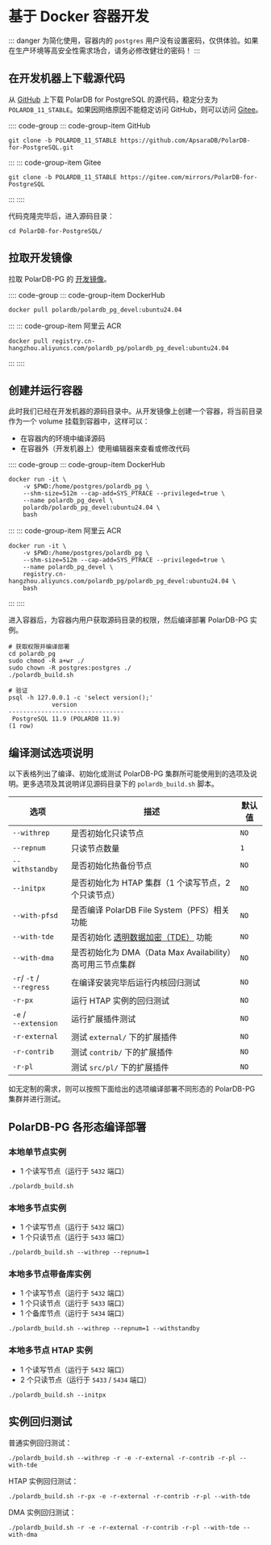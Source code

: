 # 基于 Docker 容器开发

::: danger
为简化使用，容器内的 `postgres` 用户没有设置密码，仅供体验。如果在生产环境等高安全性需求场合，请务必修改健壮的密码！
:::

## 在开发机器上下载源代码

从 [GitHub](https://github.com/ApsaraDB/PolarDB-for-PostgreSQL) 上下载 PolarDB for PostgreSQL 的源代码，稳定分支为 `POLARDB_11_STABLE`。如果因网络原因不能稳定访问 GitHub，则可以访问 [Gitee](https://gitee.com/mirrors/PolarDB-for-PostgreSQL)。

:::: code-group
::: code-group-item GitHub

```bash:no-line-numbers
git clone -b POLARDB_11_STABLE https://github.com/ApsaraDB/PolarDB-for-PostgreSQL.git
```

:::
::: code-group-item Gitee

```bash:no-line-numbers
git clone -b POLARDB_11_STABLE https://gitee.com/mirrors/PolarDB-for-PostgreSQL
```

:::
::::

代码克隆完毕后，进入源码目录：

```bash:no-line-numbers
cd PolarDB-for-PostgreSQL/
```

## 拉取开发镜像

拉取 PolarDB-PG 的 [开发镜像](https://hub.docker.com/r/polardb/polardb_pg_devel/tags)。

:::: code-group
::: code-group-item DockerHub

```bash:no-line-numbers
docker pull polardb/polardb_pg_devel:ubuntu24.04
```

:::
::: code-group-item 阿里云 ACR

```bash:no-line-numbers
docker pull registry.cn-hangzhou.aliyuncs.com/polardb_pg/polardb_pg_devel:ubuntu24.04
```

:::
::::

## 创建并运行容器

此时我们已经在开发机器的源码目录中。从开发镜像上创建一个容器，将当前目录作为一个 volume 挂载到容器中，这样可以：

- 在容器内的环境中编译源码
- 在容器外（开发机器上）使用编辑器来查看或修改代码

:::: code-group
::: code-group-item DockerHub

```bash:no-line-numbers
docker run -it \
    -v $PWD:/home/postgres/polardb_pg \
    --shm-size=512m --cap-add=SYS_PTRACE --privileged=true \
    --name polardb_pg_devel \
    polardb/polardb_pg_devel:ubuntu24.04 \
    bash
```

:::
::: code-group-item 阿里云 ACR

```bash:no-line-numbers
docker run -it \
    -v $PWD:/home/postgres/polardb_pg \
    --shm-size=512m --cap-add=SYS_PTRACE --privileged=true \
    --name polardb_pg_devel \
    registry.cn-hangzhou.aliyuncs.com/polardb_pg/polardb_pg_devel:ubuntu24.04 \
    bash
```

:::
::::

进入容器后，为容器内用户获取源码目录的权限，然后编译部署 PolarDB-PG 实例。

```bash:no-line-numbers
# 获取权限并编译部署
cd polardb_pg
sudo chmod -R a+wr ./
sudo chown -R postgres:postgres ./
./polardb_build.sh

# 验证
psql -h 127.0.0.1 -c 'select version();'
            version
--------------------------------
 PostgreSQL 11.9 (POLARDB 11.9)
(1 row)
```

## 编译测试选项说明

以下表格列出了编译、初始化或测试 PolarDB-PG 集群所可能使用到的选项及说明。更多选项及其说明详见源码目录下的 `polardb_build.sh` 脚本。

| 选项                         | 描述                                                                         | 默认值 |
| ---------------------------- | ---------------------------------------------------------------------------- | ------ |
| `--withrep`                  | 是否初始化只读节点                                                           | `NO`   |
| `--repnum`                   | 只读节点数量                                                                 | `1`    |
| `--withstandby`              | 是否初始化热备份节点                                                         | `NO`   |
| `--initpx`                   | 是否初始化为 HTAP 集群（1 个读写节点，2 个只读节点）                         | `NO`   |
| `--with-pfsd`                | 是否编译 PolarDB File System（PFS）相关功能                                  | `NO`   |
| `--with-tde`                 | 是否初始化 [透明数据加密（TDE）](https://zhuanlan.zhihu.com/p/84829027) 功能 | `NO`   |
| `--with-dma`                 | 是否初始化为 DMA（Data Max Availability）高可用三节点集群                    | `NO`   |
| `-r`/ `-t` / <br>`--regress` | 在编译安装完毕后运行内核回归测试                                             | `NO`   |
| `-r-px`                      | 运行 HTAP 实例的回归测试                                                     | `NO`   |
| `-e` /<br>`--extension`      | 运行扩展插件测试                                                             | `NO`   |
| `-r-external`                | 测试 `external/` 下的扩展插件                                                | `NO`   |
| `-r-contrib`                 | 测试 `contrib/` 下的扩展插件                                                 | `NO`   |
| `-r-pl`                      | 测试 `src/pl/` 下的扩展插件                                                  | `NO`   |

如无定制的需求，则可以按照下面给出的选项编译部署不同形态的 PolarDB-PG 集群并进行测试。

## PolarDB-PG 各形态编译部署

### 本地单节点实例

- 1 个读写节点（运行于 `5432` 端口）

```bash:no-line-numbers
./polardb_build.sh
```

### 本地多节点实例

- 1 个读写节点（运行于 `5432` 端口）
- 1 个只读节点（运行于 `5433` 端口）

```bash:no-line-numbers
./polardb_build.sh --withrep --repnum=1
```

### 本地多节点带备库实例

- 1 个读写节点（运行于 `5432` 端口）
- 1 个只读节点（运行于 `5433` 端口）
- 1 个备库节点（运行于 `5434` 端口）

```bash:no-line-numbers
./polardb_build.sh --withrep --repnum=1 --withstandby
```

### 本地多节点 HTAP 实例

- 1 个读写节点（运行于 `5432` 端口）
- 2 个只读节点（运行于 `5433` / `5434` 端口）

```bash:no-line-numbers
./polardb_build.sh --initpx
```

## 实例回归测试

普通实例回归测试：

```bash:no-line-numbers
./polardb_build.sh --withrep -r -e -r-external -r-contrib -r-pl --with-tde
```

HTAP 实例回归测试：

```bash:no-line-numbers
./polardb_build.sh -r-px -e -r-external -r-contrib -r-pl --with-tde
```

DMA 实例回归测试：

```bash:no-line-numbers
./polardb_build.sh -r -e -r-external -r-contrib -r-pl --with-tde --with-dma
```
